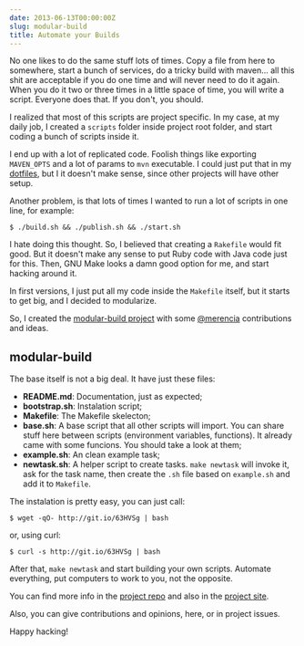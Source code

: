 ```yaml
---
date: 2013-06-13T00:00:00Z
slug: modular-build
title: Automate your Builds
---
```


No one likes to do the same stuff lots of times. Copy a file from here to
somewhere, start a bunch of services, do a tricky build with maven... all this
shit are acceptable if you do one time and will never need to do it again. When
you do it two or three times in a little space of time, you will write a
script. Everyone does that. If you don't, you should.

I realized that most of this scripts are project specific. In my case, at my
daily job, I created a `scripts` folder inside project root folder, and start
coding a bunch of scripts inside it.

I end up with a lot of replicated code. Foolish things like exporting
`MAVEN_OPTS` and a lot of params to `mvn` executable. I could just put that
in my [dotfiles][dotfiles], but I it doesn't make sense, since other
projects will have other setup.

Another problem, is that lots of times I wanted to run a lot of scripts in one
line, for example:

```console
$ ./build.sh && ./publish.sh && ./start.sh
```

I hate doing this thought. So, I believed that creating a `Rakefile` would fit
good. But it doesn't make any sense to put Ruby code with Java code just for
this. Then, GNU Make looks a damn good option for me, and start hacking around
it.

In first versions, I just put all my code inside the `Makefile` itself, but it
starts to get big, and I decided to modularize.

So, I created the [modular-build project][modular-build] with some
[@merencia][lucas] contributions and ideas.

## modular-build

The base itself is not a big deal. It have just these files:

- **README.md**: Documentation, just as expected;
- **bootstrap.sh**: Instalation script;
- **Makefile**: The Makefile skelecton;
- **base.sh**: A base script that all other scripts will import. You can share
  stuff here between scripts (environment variables, functions). It already came
  with some funcions. You should take a look at them;
- **example.sh**: An clean example task;
- **newtask.sh**: A helper script to create tasks. `make newtask` will invoke
  it, ask for the task name, then create the `.sh` file based on `example.sh` and
  add it to `Makefile`.

The instalation is pretty easy, you can just call:

```console
$ wget -qO- http://git.io/63HVSg | bash
```

or, using curl:

```console
$ curl -s http://git.io/63HVSg | bash
```

After that, `make newtask` and start building your own scripts. Automate
everything, put computers to work to you, not the opposite.

You can find more info in the [project repo][modular-build] and also in
the [project site][modular-build].

Also, you can give contributions and opinions, here, or in project issues.

Happy hacking!

[modular-build]: https://github.com/caarlos0/modular-build
[lucas]: https://github.com/merencia
[dotfiles]: https://github.com/caarlos0/dotfiles
